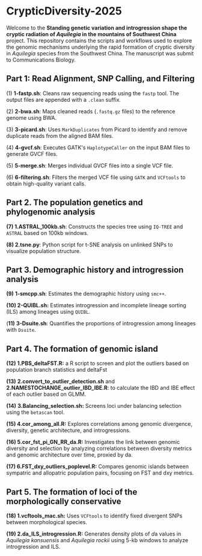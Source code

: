 # CrypticDiversity-2025

Welcome to the **Standing genetic variation and introgression shape the cryptic radiation of *Aquilegia* in the mountains of Southwest China** project. This repository contains the scripts and workflows used to explore the genomic mechanisms underlying the rapid formation of cryptic diversity in *Aquilegia* species from the Southwest China.  The manuscript was submit to Communications Biology.

## Part 1: Read Alignment, SNP Calling, and Filtering

(1) **1-fastp.sh**: Cleans raw sequencing reads using the `fastp` tool. The output files are appended with a `.clean` suffix.

(2) **2-bwa.sh**: Maps cleaned reads (`.fastq.gz` files) to the reference genome using BWA.

(3) **3-picard.sh**: Uses `MarkDuplicates` from Picard to identify and remove duplicate reads from the aligned BAM files.

(4) **4-gvcf.sh**: Executes GATK's `HaplotypeCaller` on the input BAM files to generate GVCF files.

(5) **5-merge.sh**: Merges individual GVCF files into a single VCF file.

(6) **6-filtering.sh**: Filters the merged VCF file using `GATK` and `VCFtools` to obtain high-quality variant calls.

## Part 2. The population genetics and phylogenomic analysis

**(7) 1.ASTRAL_100kb.sh**: Constructs the species tree using `IQ-TREE` and `ASTRAL` based on 100kb windows.

**(8) 2.tsne.py**: Python script for t-SNE analysis on unlinked SNPs to visualize population structure.

## Part 3. Demographic history and introgression analysis

**(9)** **1-smcpp.sh**: Estimates the demographic history using `smc++`.

**(10) 2-QUIBL.sh:** Estimates introgression and incomplete lineage sorting (ILS) among lineages using `QUIBL`.

(**11)** **3-Dsuite.sh**: Quantifies the proportions of introgression among lineages with `Dsuite`.

## Part 4. The formation of genomic island

**(12)** **1.PBS_deltaFST.R:** a R script to screen and plot the outliers based on population branch statistics and deltaFst

**(13)** **2.convert_to_outlier_detection.sh** and **2.NAMESTOCHANGE_outlier_IBD_IBE.R**: to calculate the IBD and IBE effect of each outlier based on GLMM. 

**(14)** **3.Balancing_selection.sh:**  Screens loci under balancing selection using the `betascan` tool.

**(15) 4.cor_among_all.R:** Explores correlations among genomic divergence, diversity, genetic architecture, and introgressions.

**(16) 5.cor_fst_pi_GN_RR_da.R:** Investigates the link between genomic diversity and selection by analyzing correlations between diversity metrics and genomic architecture over time, proxied by da.

**(17) 6.FST_dxy_outliers_poplevel.R:** Compares genomic islands between sympatric and allopatric population pairs, focusing on FST and dxy metrics.

## Part 5. The formation of loci of the morphologically conservative

**(18) 1.vcftools_mac.sh:** Uses `VCFtools` to identify fixed divergent SNPs between morphological species.

**(19) 2.da_ILS_introgression.R:** Generates density plots of *d*a values in *Aquilegia kansuensis* and *Aquilegia rockii* using 5-kb windows to analyze introgression and ILS.

















